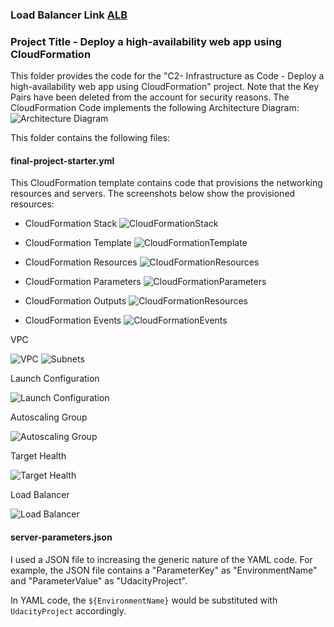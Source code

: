 ### Load Balancer Link [ALB](http://udape-webap-1p2gpfwadh92l-1166738191.us-west-2.elb.amazonaws.com/)
### Project Title - Deploy a high-availability web app using CloudFormation
This folder provides the code for the "C2- Infrastructure as Code - Deploy a high-availability web app using CloudFormation" project. Note that the Key Pairs have been deleted from the account for security reasons.
The CloudFormation Code implements the following Architecture Diagram:
![Architecture Diagram](https://github.com/brian-kipkoech-tanui/IACCloudFormationCode/blob/master/Screenshots/Architecturediagram.jpg?raw=true "Architecture Diagram")

This folder contains the following files:


#### final-project-starter.yml
This CloudFormation template contains code that provisions the networking resources and servers.
The screenshots below show the provisioned resources:

- CloudFormation Stack
![CloudFormationStack](https://github.com/brian-kipkoech-tanui/IACCloudFormationCode/blob/master/Screenshots/CloudFormation%20Stack.png?raw=true "CloudFormationStack")

- CloudFormation Template
![CloudFormationTemplate](https://github.com/brian-kipkoech-tanui/IACCloudFormationCode/blob/master/Screenshots/CloudFormation%20Template.png?raw=true "CloudFormationTemplate")

- CloudFormation Resources
![CloudFormationResources](https://github.com/brian-kipkoech-tanui/IACCloudFormationCode/blob/master/Screenshots/CloudFormation%20Resources.png?raw=true "CloudFormationResources")

- CloudFormation Parameters
![CloudFormationParameters](https://github.com/brian-kipkoech-tanui/IACCloudFormationCode/blob/master/Screenshots/CloudFormation%20Parameters.png?raw=true "CloudFormationParameters")

- CloudFormation Outputs
![CloudFormationResources](https://github.com/brian-kipkoech-tanui/IACCloudFormationCode/blob/master/Screenshots/CloudFormation%20Outputs.png?raw=true "CloudFormationOutputs")

- CloudFormation Events
![CloudFormationEvents](https://github.com/brian-kipkoech-tanui/IACCloudFormationCode/blob/master/Screenshots/CloudFormation%20Events.png?raw=true "CloudFormationEvents")

VPC

![VPC](https://github.com/brian-kipkoech-tanui/IACCloudFormationCode/blob/master/Screenshots/VPC.png?raw=true "VPC")
![Subnets](https://github.com/brian-kipkoech-tanui/IACCloudFormationCode/blob/master/Screenshots/Subnets.png?raw=true "Subnets")

Launch Configuration

![Launch Configuration](https://github.com/brian-kipkoech-tanui/IACCloudFormationCode/blob/master/Screenshots/Launch%20configuration.png?raw=true "Launch Configuration")

Autoscaling Group

![Autoscaling Group](https://github.com/brian-kipkoech-tanui/IACCloudFormationCode/blob/master/Screenshots/Autoscaling%20group.png?raw=true "Autoscaling Group")

Target Health

![Target Health](https://github.com/brian-kipkoech-tanui/IACCloudFormationCode/blob/master/Screenshots/health%20status.png?raw=true "Target Health")

Load Balancer

![Load Balancer](https://github.com/brian-kipkoech-tanui/IACCloudFormationCode/blob/master/Screenshots/Load%20Balancer.png?raw=true "Load Balancer")

#### server-parameters.json
I used a JSON file to increasing the generic nature of the YAML code. For example, the JSON file contains a "ParameterKey" as "EnvironmentName" and "ParameterValue" as "UdacityProject". 

In YAML code, the `${EnvironmentName}` would be substituted with `UdacityProject` accordingly.